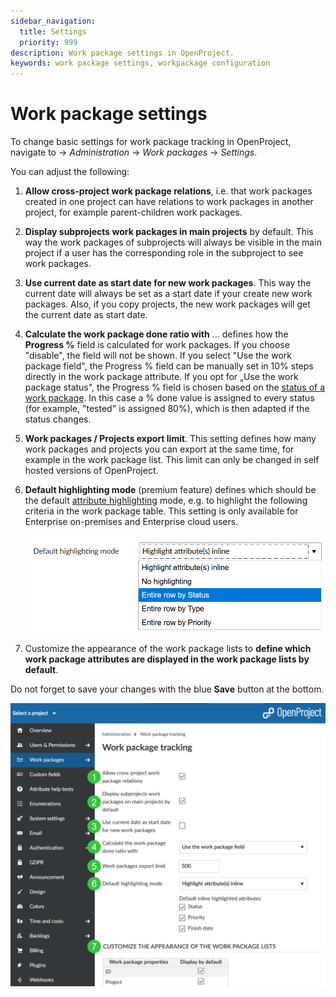 ```yaml
---
sidebar_navigation:
  title: Settings
  priority: 999
description: Work package settings in OpenProject.
keywords: work package settings, workpackage configuration
---
```

# Work package settings

To change basic settings for work package tracking in OpenProject, navigate to -> *Administration* -> *Work packages* -> *Settings*.

You can adjust the following:

1. **Allow cross-project work package relations**, i.e. that work packages created in one project can have relations to work packages in another project, for example parent-children work packages.

3. **Display subprojects work packages in main projects** by default. This way the work packages of subprojects will always be visible in the main project if a user has the corresponding role in the subproject to see work packages.

4. **Use current date as start date for new work packages**. This way the current date will always be set as a start date if your create new work packages. Also, if you copy projects, the new work packages will get the current date as start date.

5. **Calculate the work package done ratio with** ... defines how the **Progress %** field is calculated for work packages. If you choose "disable", the field will not be shown. If you select "Use the work package field", the Progress % field can be manually set in 10% steps directly in the work package attribute. If you opt for „Use the work package status", the Progress % field is chosen based on the [status of a work package](../work-package-status). In this case a % done value is assigned to every status (for example, "tested" is assigned 80%), which is then adapted if the status changes.

6. **Work packages / Projects export limit**. This setting defines how many work packages and projects you can export at the same time, for example in the work package list. This limit can only be changed in self hosted versions of OpenProject.

7. **Default highlighting mode** (premium feature) defines which should be the default [attribute highlighting](../../../user-guide/work-packages/work-package-table-configuration/#attribute-highlighting-premium-feature) mode, e.g. to highlight the following criteria in the work package table. This setting is only available for Enterprise on-premises and Enterprise cloud users.

   ![default highlighting mode](image-20200116133247958.png)

8. Customize the appearance of the work package lists to **define which work package attributes are displayed in the work package lists by default**.

Do not forget to save your changes with the blue **Save** button at the bottom.

![work-package-settings-administration](image-20210208124355167.png)

